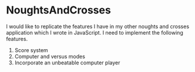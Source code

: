 # NoughtsAndCrosses

I would like to replicate the features I have in my other noughts and crosses application which I wrote in JavaScript. I need to implement the following features. </br>
1. Score system </br>
2. Computer and versus modes </br>
3. Incorporate an unbeatable computer player </br>
